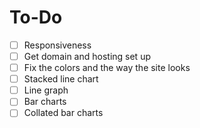# To-Do
- [ ] Responsiveness
- [ ] Get domain and hosting set up
- [ ] Fix the colors and the way the site looks
- [ ] Stacked line chart
- [ ] Line graph
- [ ] Bar charts
- [ ] Collated bar charts
